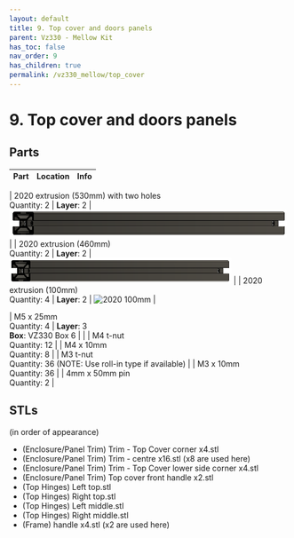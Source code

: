 ```yaml
---
layout: default
title: 9. Top cover and doors panels
parent: Vz330 - Mellow Kit
has_toc: false
nav_order: 9
has_children: true
permalink: /vz330_mellow/top_cover
---
```


# 9. Top cover and doors panels
## Parts

| Part | Location | Info |
|:-|:-|:-|

| 2020 extrusion (530mm) with two holes <br/> Quantity: 2 | **Layer**: 2 | ![2020 530mm](../assets/images/manual/vz330_mellow/frame/parts/2020_extrusion_530mm.png) |
| 2020 extrusion (460mm) <br/> Quantity: 2 | **Layer**: 2 | ![2020 460mm](../assets/images/manual/vz330_mellow/frame/parts/2020_extrusion_460mm.png) |
| 2020 extrusion (100mm) <br/> Quantity: 4 | **Layer**: 2 | ![2020 100mm](../assets/images/manual/vz330_mellow/frame/parts/2020_extrusion_100mm.png) |

| M5 x 25mm <br/> Quantity: 4 | **Layer**: 3 <br/> **Box**: VZ330 Box 6 |  |
| M4 t-nut <br/> Quantity: 12 |
| M4 x 10mm <br/> Quantity: 8 |
| M3 t-nut <br/> Quantity: 36 (NOTE: Use roll-in type if available) |
| M3 x 10mm <br/> Quantity: 36 |
| 4mm x 50mm pin <br/> Quantity: 2 |

## STLs

(in order of appearance)
* (Enclosure/Panel Trim) Trim - Top Cover corner x4.stl
* (Enclosure/Panel Trim) Trim - centre x16.stl (x8 are used here)
* (Enclosure/Panel Trim) Trim - Top Cover lower side corner x4.stl
* (Enclosure/Panel Trim) Top cover front handle x2.stl
* (Top Hinges) Left top.stl
* (Top Hinges) Right top.stl
* (Top Hinges) Left middle.stl
* (Top Hinges) Right middle.stl
* (Frame) handle x4.stl (x2 are used here)
